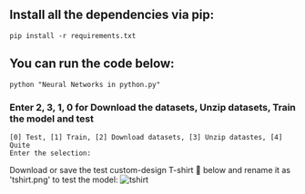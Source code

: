 ## Install all the dependencies via pip:
```
pip install -r requirements.txt
```

## You can run the code below:
```
python "Neural Networks in python.py"
```

### Enter 2, 3, 1, 0 for Download the datasets, Unzip datasets, Train the model and test

```
[0] Test, [1] Train, [2] Download datasets, [3] Unzip datastes, [4] Quite
Enter the selection: 
```

Download or save the test custom-design T-shirt 👚 below and rename it as 'tshirt.png' to test the model:
![tshirt](https://github.com/vividblueprint/Neural_Networks-from-Scratch/assets/78911344/6fdfb097-9b9d-49a7-97c5-5ef2e0e54e2b)

